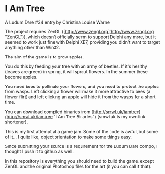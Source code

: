 # I Am Tree #

A Ludum Dare #34 entry by Christina Louise Warne.

The project requires ZenGL ([http://www.zengl.org](http://www.zengl.org "ZenGL")), which doesn't officially seem to support Delphi any more, but it seemed to work just fine with Delphi XE7, providing you didn't want to target anything other than Win32.

The aim of the game is to grow apples.

You do this by feeding your tree with an army of beetles.  If it's healthy (leaves are green) in spring, it will sprout flowers.  In the summer these become apples.

You need bees to pollinate your flowers, and you need to protect the apples from wasps.  Left clicking a flower will make it more attractive to bees (a flower flirt) and left clicking an apple will hide it from the wasps for a short time.

You can download compiled binaries from [http://smwl.uk/iamtree](http://smwl.uk/iamtree "I Am Tree Binaries") (smwl.uk is my own link shortener).

This is my first attempt at a game jam.  Some of the code is awful, but some of it... I quite like, object orientation to make some things easy.

Since submitting your source is a requirement for the Ludum Dare compo, I thought I push it to github as well.

In this repository is everything you should need to build the game, except ZenGL and the original Photoshop files for the art (if you can call it that).

